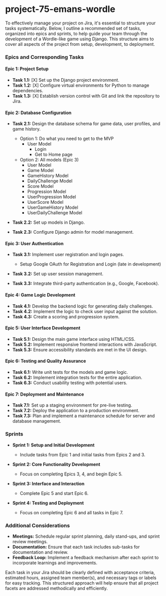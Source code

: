 # project-75-emans-wordle

To effectively manage your project on Jira, it's essential to structure your tasks systematically. Below, I outline a recommended set of tasks, organized into epics and sprints, to help guide your team through the development of a Wordle-like game using Django. This structure aims to cover all aspects of the project from setup, development, to deployment.

### Epics and Corresponding Tasks

#### Epic 1: Project Setup
- **Task 1.1:** [X] Set up the Django project environment.
- **Task 1.2:** [X] Configure virtual environments for Python to manage dependencies.
- **Task 1.3:** [X] Establish version control with Git and link the repository to Jira.

#### Epic 2: Database Configuration
- **Task 2.1:** Design the database schema for game data, user profiles, and game history.

    - Option 1: Do what you need to get to the MVP
        - User Model
            - Login
            - Get to Home page
    - Option 2: All models (Epic 3)
        - User Model
        - Game Model
        - GameHistory Model
        - DailyChallenge Model
        - Score Model
        - Progression Model
        - UserProgression Model
        - UserScore Model
        - UserGameHistory Model
        - UserDailyChallenge Model
- **Task 2.2:** Set up models in Django.
- **Task 2.3:** Configure Django admin for model management.








#### Epic 3: User Authentication
- **Task 3.1:** Implement user registration and login pages.
     
     - Setup Google OAuth for Registration and Login (late in development)


- **Task 3.2:** Set up user session management.
- **Task 3.3:** Integrate third-party authentication (e.g., Google, Facebook).

#### Epic 4: Game Logic Development
- **Task 4.1:** Develop the backend logic for generating daily challenges.
- **Task 4.2:** Implement the logic to check user input against the solution.
- **Task 4.3:** Create a scoring and progression system.

#### Epic 5: User Interface Development
- **Task 5.1:** Design the main game interface using HTML/CSS.
- **Task 5.2:** Implement responsive frontend interactions with JavaScript.
- **Task 5.3:** Ensure accessibility standards are met in the UI design.

#### Epic 6: Testing and Quality Assurance
- **Task 6.1:** Write unit tests for the models and game logic.
- **Task 6.2:** Implement integration tests for the entire application.
- **Task 6.3:** Conduct usability testing with potential users.

#### Epic 7: Deployment and Maintenance
- **Task 7.1:** Set up a staging environment for pre-live testing.
- **Task 7.2:** Deploy the application to a production environment.
- **Task 7.3:** Plan and implement a maintenance schedule for server and database management.

### Sprints

- **Sprint 1: Setup and Initial Development**
  - Include tasks from Epic 1 and initial tasks from Epics 2 and 3.

- **Sprint 2: Core Functionality Development**
  - Focus on completing Epics 3, 4, and begin Epic 5.

- **Sprint 3: Interface and Interaction**
  - Complete Epic 5 and start Epic 6.

- **Sprint 4: Testing and Deployment**
  - Focus on completing Epic 6 and all tasks in Epic 7.

### Additional Considerations

- **Meetings:** Schedule regular sprint planning, daily stand-ups, and sprint review meetings.
- **Documentation:** Ensure that each task includes sub-tasks for documentation and review.
- **Feedback Loop:** Implement a feedback mechanism after each sprint to incorporate learnings and improvements.

Each task in your Jira should be clearly defined with acceptance criteria, estimated hours, assigned team member(s), and necessary tags or labels for easy tracking. This structured approach will help ensure that all project facets are addressed methodically and efficiently.
